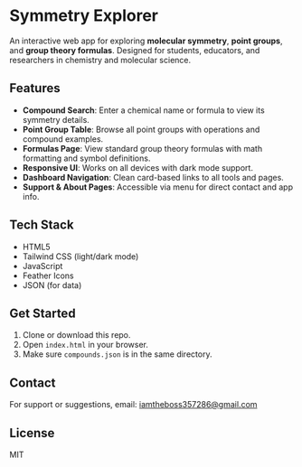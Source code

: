 # Symmetry Explorer

An interactive web app for exploring **molecular symmetry**, **point groups**, and **group theory formulas**. Designed for students, educators, and researchers in chemistry and molecular science.

## Features

- **Compound Search**: Enter a chemical name or formula to view its symmetry details.
- **Point Group Table**: Browse all point groups with operations and compound examples.
- **Formulas Page**: View standard group theory formulas with math formatting and symbol definitions.
- **Responsive UI**: Works on all devices with dark mode support.
- **Dashboard Navigation**: Clean card-based links to all tools and pages.
- **Support & About Pages**: Accessible via menu for direct contact and app info.

## Tech Stack

- HTML5
- Tailwind CSS (light/dark mode)
- JavaScript
- Feather Icons
- JSON (for data)

## Get Started

1. Clone or download this repo.
2. Open `index.html` in your browser.
3. Make sure `compounds.json` is in the same directory.

## Contact

For support or suggestions, email: [iamtheboss357286@gmail.com](mailto:iamtheboss357286@gmail.com)

## License

MIT
